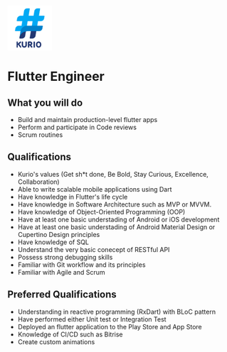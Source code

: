 <img src="logo_kurio.png" alt="Logo" style="width: 100px;"/>

# Flutter Engineer
<!-- please add some nice and cool intro here -->

## What you will do

- Build and maintain production-level flutter apps
- Perform and participate in Code reviews
- Scrum routines

## Qualifications

- Kurio's values (Get sh*t done, Be Bold, Stay Curious, Excellence, Collaboration)
- Able to write scalable mobile applications using Dart
- Have knowledge in Flutter's life cycle
- Have knowledge in Software Architecture such as MVP or MVVM. 
- Have knowledge of Object-Oriented Programming (OOP)
- Have at least one basic understading of Android or iOS development
- Have at least one basic understading of Android Material Design or Cupertino Design principles
- Have knowledge of SQL
- Understand the very basic conecept of RESTful API
- Possess strong debugging skills
- Familiar with Git workflow and its principles
- Familiar with Agile and Scrum

## Preferred Qualifications

- Understanding in reactive programming (RxDart) with BLoC pattern
- Have performed either Unit test or Integration Test
- Deployed an flutter application to the Play Store and App Store
- Knowledge of CI/CD such as Bitrise
- Create custom animations